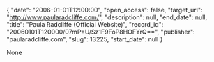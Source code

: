 {
  "date": "2006-01-01T12:00:00", 
  "open_access": false, 
  "target_url": "http://www.paularadcliffe.com/", 
  "description": null, 
  "end_date": null, 
  "title": "Paula Radcliffe (Official Website)", 
  "record_id": "20060101T120000/07mP+U/Sz1F9FoP8HOFYrQ==", 
  "publisher": "paularadcliffe.com", 
  "slug": 13225, 
  "start_date": null
}

None